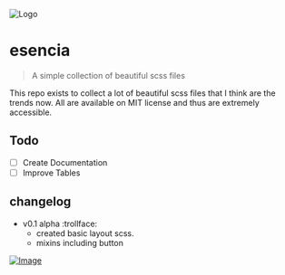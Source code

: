 ![Logo](http://i.imgur.com/qwWqLvD.png)

# esencia
> A simple collection of beautiful scss files

This repo exists to collect a lot of beautiful scss files that I think are the trends now. All are available on MIT license and thus are extremely accessible.

## Todo

- [ ] Create Documentation
- [ ] Improve Tables

## changelog

- v0.1 alpha :trollface:
    - created basic layout scss.
    - mixins including button



[![Image](http://i.imgur.com/t5iZL9t.png)](https://github.com/adiultra/)
